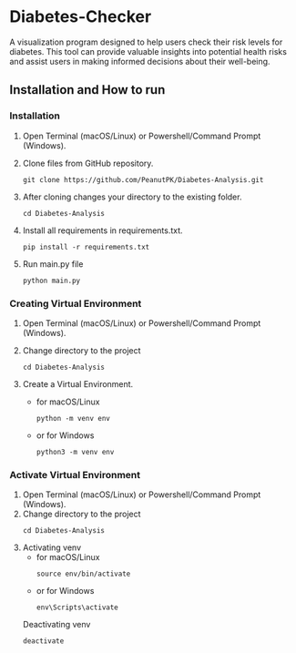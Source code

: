 # Diabetes-Checker

A visualization program designed to help users check their risk levels for
diabetes. This tool can provide valuable insights into potential health risks
and assist users in making informed decisions about their well-being.

## Installation and How to run

### Installation

1. Open Terminal (macOS/Linux) or Powershell/Command Prompt (Windows).

2. Clone files from GitHub repository.

    ```commandline
    git clone https://github.com/PeanutPK/Diabetes-Analysis.git
    ```

3. After cloning changes your directory to the existing folder.

    ```commandline
    cd Diabetes-Analysis
    ```

4. Install all requirements in requirements.txt.

    ```commandline
    pip install -r requirements.txt
    ```

5. Run main.py file

    ```commandline
    python main.py
    ```

### Creating Virtual Environment

1. Open Terminal (macOS/Linux) or Powershell/Command Prompt (Windows).
2. Change directory to the project
   ```commandline
   cd Diabetes-Analysis
   ```

3. Create a Virtual Environment.

    - for macOS/Linux
      ```commandline
      python -m venv env
      ```
    - or for Windows
      ```commandline
      python3 -m venv env
      ```

### Activate Virtual Environment
1. Open Terminal (macOS/Linux) or Powershell/Command Prompt (Windows).
2. Change directory to the project
   ```commandline
   cd Diabetes-Analysis
   ```
3. Activating venv
    - for macOS/Linux
      ```commandline
      source env/bin/activate
      ```
    - or for Windows
      ```commandline
      env\Scripts\activate
      ```
   Deactivating venv
   ```commandline
   deactivate
   ```